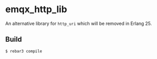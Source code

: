 emqx_http_lib
=====

An alternative library for `http_uri` which will be removed in Erlang 25.

Build
-----

    $ rebar3 compile
